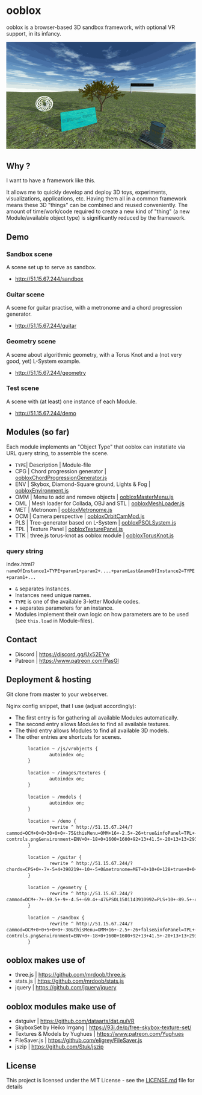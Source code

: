 ooblox
======

ooblox is a browser-based 3D sandbox framework, with optional VR support, in its infancy.

![ooblox - screenshots](/images/screenshots.gif)

## Why ?

I want to have a framework like this.

It allows me to quickly develop and deploy 3D toys, experiments, visualizations, applications, etc. Having them all in a common framework means these 3D "things" can be combined and reused conveniently. The amount of time/work/code required to create a new kind of "thing" (a new Module/available object type) is significantly reduced by the framework.

## Demo

### Sandbox scene
A scene set up to serve as sandbox.
* http://51.15.67.244/sandbox

### Guitar scene
A scene for guitar practise, with a metronome and a chord progression generator.
* http://51.15.67.244/guitar

### Geometry scene
A scene about algorithmic geometry, with a Torus Knot and a (not very good, yet) L-System example.
* http://51.15.67.244/geometry

### Test scene
A scene with (at least) one instance of each Module.
* http://51.15.67.244/demo

## Modules (so far)

Each module implements an "Object Type" that ooblox can instatiate via URL query string, to assemble the scene.

*  `TYPE`| Description | Module-file
*  CPG | Chord progression generator | [oobloxChordProgressionGenerator.js](./js/vrobjects/oobloxChordProgressionGenerator.js)
*  ENV | Skybox, Diamond-Square ground, Lights & Fog | [oobloxEnvironment.js](./js/vrobjects/oobloxEnvironment.js)
*  OMM | Menu to add and remove objects | [oobloxMasterMenu.js](./js/vrobjects/oobloxMasterMenu.js)
*  OML | Mesh loader for Collada, OBJ and STL | [oobloxMeshLoader.js](./js/vrobjects/oobloxMeshLoader.js)
*  MET | Metronom | [oobloxMetronome.js](./js/vrobjects/oobloxMetronome.js)
*  OCM | Camera perspective | [oobloxOrbitCamMod.js](./js/vrobjects/oobloxOrbitCamMod.js)
*  PLS | Tree-generator based on L-System | [oobloxPSOLSystem.js](./js/vrobjects/oobloxPSOLSystem.js)
*  TPL | Texture Panel | [oobloxTexturePanel.js](./js/vrobjects/oobloxTexturePanel.js)
*  TTK | three.js torus-knot as ooblox module | [oobloxTorusKnot.js](./js/vrobjects/oobloxTorusKnot.js)

### query string

index.html?`nameOfInstance1=TYPE+param1+param2+....+paramLast&nameOfInstance2=TYPE+param1+...`

*  `&` separates Instances.
*  Instances need unique names.
*  `TYPE` is one of the available 3-letter Module codes.
*  `+` separates parameters for an instance.
*  Modules implement their own logic on how parameters are to be used (see `this.load` in Module-files).

## Contact

* Discord | https://discord.gg/Ux52EYw
* Patreon | https://www.patreon.com/PasGl

## Deployment & hosting

Git clone from master to your webserver.

Nginx config snippet, that I use (adjust accordingly):
*  The first entry is for gathering all available Modules automatically.
*  The second entry allows Modules to find all available textures.
*  The third entry allows Modules to find all available 3D models.
*  The other entries are shortcuts for scenes.
```
        location ~ /js/vrobjects {
                autoindex on;
        }

        location ~ /images/textures {
                autoindex on;
        }

        location ~ /models {
                autoindex on;
        }

        location ~ /demo {
                rewrite ^ http://51.15.67.244/?cammod=OCM+0+0+30+0+0+-75&thisMenu=OMM+16+-2.5+-26+true&infoPanel=TPL+-20.0+-17.0+-30+30+15+6+0.50+0.16+-17+14.0+0+true+0.61+false+ooblox-controls.png&environment=ENV+0+-18+0+1600+1600+92+13+41.5+-20+13+13+29385260+5+mossy+TropicalSunnyDay&aTorusKnot=TTK+-46+-6+-55+6+0.4+240+7+9+7+-31+16.5+-3.0&aTree=PLS+1+-25.5+-77+4+FN(1)+37491667+7+1.87+6.2+0.57+0.39+0.28+0.18+0.17+0.1+0.17+16.5+22.5+-0.25+pattern_230+21&chords1=CPG+70+17+-84+4+21477896+-10+-5+0&metronom1=MET+50.5+14.5+-84+128+true+-11+-15+-1.5&mesh1=OML+30.56+-25.55+-10.46+0.1+0.1+0.1+1+0.13+0.7+6.2+10.8+6.7+3.1+models%2FYughues%2Fpallet_v2.obj&mesh2=OML+30.67+-24.1+-10.44+0.1+0.1+0.1+1+0.13+0.7+6.2+7.7+11.8+-6.8+models%2FYughues%2Ffuel_can.obj;
        }

        location ~ /guitar {
                rewrite ^ http://51.15.67.244/?chords=CPG+0+-7+-5+4+390219+-10+-5+0&metronome=MET+0+10+0+128+true+0+0+0&cammod=OCM+0+0+18+0+0+0;
        }

        location ~ /geometry {
                rewrite ^ http://51.15.67.244/?cammod=OCM+-7+-69.5+-9+-4.5+-69.4+-47&PSOL1501143910992=PLS+10+-89.5+-42.5+5+FN(1)+41135299+7+0.85+3.8+0.4+0.46+0.18+0.53+0.44+0.12+0.16+-3.6+14.8+13.4+pattern_230+21&TK1501143915642=TTK+-28+-69+-36+6+0.4+240+7+7+10+0.2+18+-5.9&ENV1501867801551=ENV+0+-55+0+1600+1600+315+27.7+-16.2+-37.5+35+35+41382439+7+dirt+CloudyLightRays;
        }

        location ~ /sandbox {
                rewrite ^ http://51.15.67.244/?cammod=OCM+0+0+5+0+0+-30&thisMenu=OMM+16+-2.5+-26+false&infoPanel=TPL+-20.0+-17.0+-30+30+15+6+0.50+0.16+-17+14.0+0+true+0.61+false+ooblox-controls.png&environment=ENV+0+-18+0+1600+1600+92+13+41.5+-20+13+13+29385260+5+sand+TropicalSunnyDay;
        }
```

## ooblox makes use of

* three.js | https://github.com/mrdoob/three.js
* stats.js | https://github.com/mrdoob/stats.js
* jquery | https://github.com/jquery/jquery

## ooblox modules make use of

* datguivr | https://github.com/dataarts/dat.guiVR
* SkyboxSet by Heiko Irrgang | https://93i.de/p/free-skybox-texture-set/
* Textures & Models by Yughues | https://www.patreon.com/Yughues
* FileSaver.js | https://github.com/eligrey/FileSaver.js
* jszip | https://github.com/Stuk/jszip

## License

This project is licensed under the MIT License - see the [LICENSE.md](LICENSE.md) file for details
